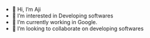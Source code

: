 - 👋 Hi, I’m Aji
- 👀 I’m interested in Developing softwares
- 🌱 I’m currently working in Google.
- 💞️ I’m looking to collaborate on developing softwares

<!---
hajinajib/hajinajib is a ✨ special ✨ repository because its `README.md` (this file) appears on your GitHub profile.
You can click the Preview link to take a look at your changes.
--->
